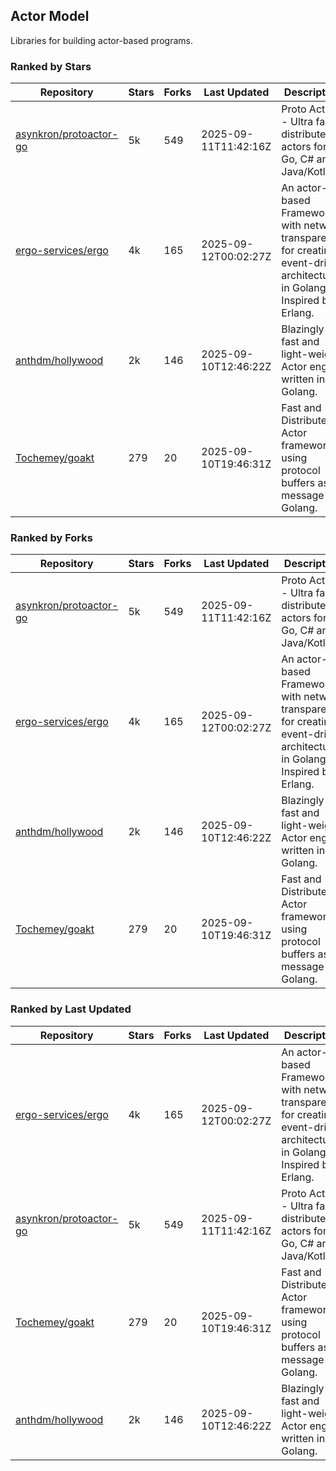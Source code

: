 ## Actor Model

Libraries for building actor-based programs.

### Ranked by Stars

| Repository | Stars | Forks | Last Updated | Description | 
|------------|-------|-------|--------------|-------------|
| [asynkron/protoactor-go](https://github.com/asynkron/protoactor-go) | 5k | 549 | 2025-09-11T11:42:16Z |  Proto Actor - Ultra fast distributed actors for Go, C# and Java/Kotlin. |
| [ergo-services/ergo](https://github.com/ergo-services/ergo) | 4k | 165 | 2025-09-12T00:02:27Z |  An actor-based Framework with network transparency for creating event-driven architecture in Golang. Inspired by Erlang. |
| [anthdm/hollywood](https://github.com/anthdm/hollywood) | 2k | 146 | 2025-09-10T12:46:22Z |  Blazingly fast and light-weight Actor engine written in Golang. |
| [Tochemey/goakt](https://github.com/Tochemey/goakt) | 279 | 20 | 2025-09-10T19:46:31Z |  Fast and Distributed Actor framework using protocol buffers as message for Golang. |

### Ranked by Forks

| Repository | Stars | Forks | Last Updated | Description | 
|------------|-------|-------|--------------|-------------|
| [asynkron/protoactor-go](https://github.com/asynkron/protoactor-go) | 5k | 549 | 2025-09-11T11:42:16Z |  Proto Actor - Ultra fast distributed actors for Go, C# and Java/Kotlin. |
| [ergo-services/ergo](https://github.com/ergo-services/ergo) | 4k | 165 | 2025-09-12T00:02:27Z |  An actor-based Framework with network transparency for creating event-driven architecture in Golang. Inspired by Erlang. |
| [anthdm/hollywood](https://github.com/anthdm/hollywood) | 2k | 146 | 2025-09-10T12:46:22Z |  Blazingly fast and light-weight Actor engine written in Golang. |
| [Tochemey/goakt](https://github.com/Tochemey/goakt) | 279 | 20 | 2025-09-10T19:46:31Z |  Fast and Distributed Actor framework using protocol buffers as message for Golang. |

### Ranked by Last Updated

| Repository | Stars | Forks | Last Updated | Description | 
|------------|-------|-------|--------------|-------------|
| [ergo-services/ergo](https://github.com/ergo-services/ergo) | 4k | 165 | 2025-09-12T00:02:27Z |  An actor-based Framework with network transparency for creating event-driven architecture in Golang. Inspired by Erlang. |
| [asynkron/protoactor-go](https://github.com/asynkron/protoactor-go) | 5k | 549 | 2025-09-11T11:42:16Z |  Proto Actor - Ultra fast distributed actors for Go, C# and Java/Kotlin. |
| [Tochemey/goakt](https://github.com/Tochemey/goakt) | 279 | 20 | 2025-09-10T19:46:31Z |  Fast and Distributed Actor framework using protocol buffers as message for Golang. |
| [anthdm/hollywood](https://github.com/anthdm/hollywood) | 2k | 146 | 2025-09-10T12:46:22Z |  Blazingly fast and light-weight Actor engine written in Golang. |

